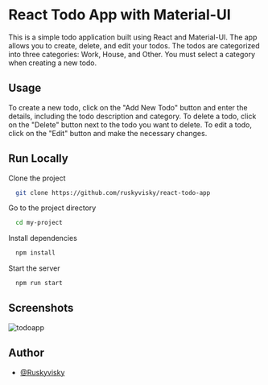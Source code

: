 
# React Todo App with Material-UI

This is a simple todo application built using React and Material-UI. The app allows you to create, delete, and edit your todos. The todos are categorized into three categories: Work, House, and Other. You must select a category when creating a new todo.


## Usage

To create a new todo, click on the "Add New Todo" button and enter the details, including the todo description and category. To delete a todo, click on the "Delete" button next to the todo you want to delete. To edit a todo, click on the "Edit" button and make the necessary changes.


## Run Locally

Clone the project

```bash
  git clone https://github.com/ruskyvisky/react-todo-app
```

Go to the project directory

```bash
  cd my-project
```

Install dependencies

```bash
  npm install
```

Start the server

```bash
  npm run start
```


## Screenshots

![todoapp](https://user-images.githubusercontent.com/46764372/219871404-1914350b-09b1-4a8a-a39e-7f463652eb8e.png)


## Author

- [@Ruskyvisky](https://github.com/ruskyvisky)

